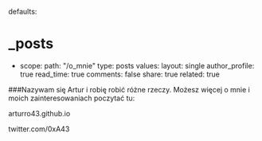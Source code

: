 defaults:
  # _posts
  - scope:
      path: "/o_mnie"
      type: posts
    values:
      layout: single
      author_profile: true
      read_time: true
      comments: false
      share: true
      related: true

###Nazywam się Artur i robię robić różne rzeczy. Możesz więcej o mnie i moich zainteresowaniach poczytać tu:

arturro43.github.io

twitter.com/0xA43